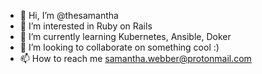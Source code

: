 - 👋 Hi, I’m @thesamantha
- 👀 I’m interested in Ruby on Rails
- 🌱 I’m currently learning Kubernetes, Ansible, Doker
- 💞️ I’m looking to collaborate on something cool :)
- 📫 How to reach me samantha.webber@protonmail.com

<!---
thesamantha/thesamantha is a ✨ special ✨ repository because its `README.md` (this file) appears on your GitHub profile.
You can click the Preview link to take a look at your changes.
--->
